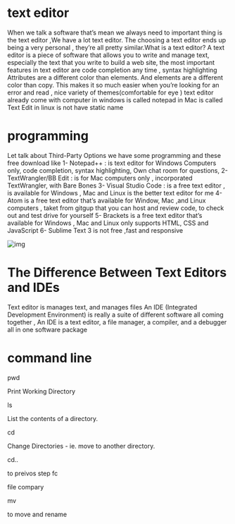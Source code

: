 # text editor
 When we talk a software that’s mean we always need to important thing is the text editor ,We have a lot text editor. The choosing a text editor ends up being a very personal , they’re all pretty similar.What is a text editor? A text editor is a piece of software that allows you to write and manage text, especially the text that you write to build a web site, the most important features in text editor are code completion any time , syntax highlighting Attributes are a different color than elements. And elements are a different color than copy. This makes it so much easier when you’re looking for an error and read , nice variety of themes(comfortable for eye ) text editor already come with computer in windows is called notepad in Mac is called Text Edit in linux is not have static name

 # programming
  Let talk about Third-Party Options we have some programming and these free download like
  1- Notepad++ : is text editor for Windows Computers only, code completion, syntax highlighting, Own chat room for questions,
  2- TextWrangler/BB Edit : is for Mac computers only , incorporated TextWrangler, with Bare Bones
  3- Visual Studio Code : is a free text editor , is available for Windows , Mac and Linux is the better text editor for me
  4- Atom is a free text editor that’s available for Window, Mac ,and Linux computers , taket from gitgup that you can host and review code, to check out and test drive for yourself
  5- Brackets is a free text editor that’s available for Windows , Mac and Linux only supports HTML, CSS and JavaScript
  6- Sublime Text 3 is not free ,fast and responsive
   
   ![img](https://code.visualstudio.com/opengraphimg/opengraph-home.png)

 # The Difference Between Text Editors and IDEs
  Text editor is manages text, and manages files An IDE (Integrated Development Environment) is really a suite of different software all coming together , An IDE is a text editor, a file manager, a compiler, and a debugger all in one software package

  

 # command line
  pwd

  Print Working Directory

  ls

  List the contents of a directory.

  cd

  Change Directories - ie. move to another directory.

  cd..

  to preivos step
  fc

  file compary

  mv
  
  to move and rename
